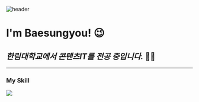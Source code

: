 ![header](https://capsule-render.vercel.app/api?type=venom&&color=gradient&height=300&section=header&text=Hello%20World&fontColor=00000&stroke=d6ace6&fontSize=85)

# **I'm Baesungyou!** 😉
## *한림대학교에서 콘텐츠IT를 전공 중입니다.* 🧑‍🎓
---

### My Skill ###
<img src="https://img.shields.io/badge/Unity-FFFFFF?style=flat-square&logo=Unity&logoColor=black"/>
